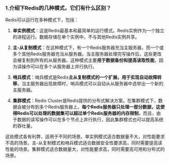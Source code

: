 ### 1.介绍下Redis的几种模式，它们有什么区别？

Redis可以运行在多种模式下，包括：

1. **单实例模式**：这是Redis最基本和最简单的运行模式。Redis实例作为一个独立的进程运行。数据存储在单个实例中，不与其他Redis实例共享。

2. **主-从复制模式**：在这种模式下，有一个Redis服务器充当主服务器，而一个或多个其他Redis服务器充当从服务器。当主服务器处理完写操作后，这些更改会被复制到所有的从服务器。这种模式主要**用于数据备份和提高读取性能**，因为读操作可以在多个从服务器上并行执行。

3. **哨兵模式**：哨兵模式是Redis**主从复制模式的一个扩展，用于实现自动故障转移**。当主服务器出现故障时，哨兵模式可以自动从从服务器中选举出一个新的主服务器。

4. **集群模式**：Redis Cluster是Redis提供的分布式解决方案。在集群模式下，数据会被分布到多个Redis服务器上。**每个Redis服务器只处理一部分数据，这使得Redis可以处理的数据集可以超过单个Redis服务器的内存限制**，而且，由于数据的读写操作可以在多个节点上并行执行，因此集群模式也可以提高系统的吞吐量。

这些模式各有利弊，适用于不同的场景。单实例模式适合数据量不大，对性能要求不高的场景。主-从复制模式和哨兵模式适合数据安全性要求高，同时需要提高读性能的场景。集群模式适合数据量大，对性能要求高，同时需要高可用和分布式的场景。